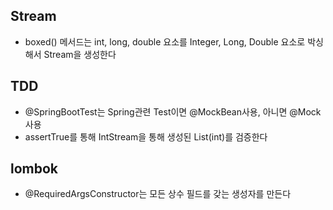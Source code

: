 ## Stream
* boxed() 메서드는 int, long, double 요소를 Integer, Long, Double 요소로 박싱해서 Stream을 생성한다

## TDD
* @SpringBootTest는  Spring관련 Test이면 @MockBean사용, 아니면 @Mock사용
* assertTrue를 통해 IntStream을 통해 생성된 List(int)를 검증한다

## lombok
* @RequiredArgsConstructor는 모든 상수 필드를 갖는 생성자를 만든다